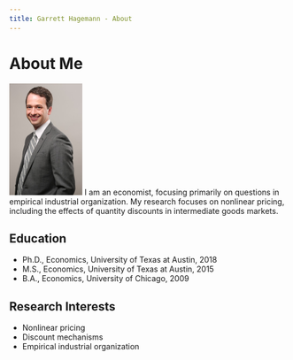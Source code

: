 ```yaml
---
title: Garrett Hagemann - About
---
```


# About Me

<img height="202" width="132" src="images/Hagemann_professional_photo_cropped_small.jpg"> I am an economist, focusing primarily on questions in empirical industrial organization. My research focuses on nonlinear pricing, including the effects of quantity discounts in intermediate goods markets.

## Education
* Ph.D., Economics, University of Texas at Austin, 2018
* M.S., Economics, University of Texas at Austin, 2015
* B.A., Economics, University of Chicago, 2009

## Research Interests
* Nonlinear pricing
* Discount mechanisms
* Empirical industrial organization
